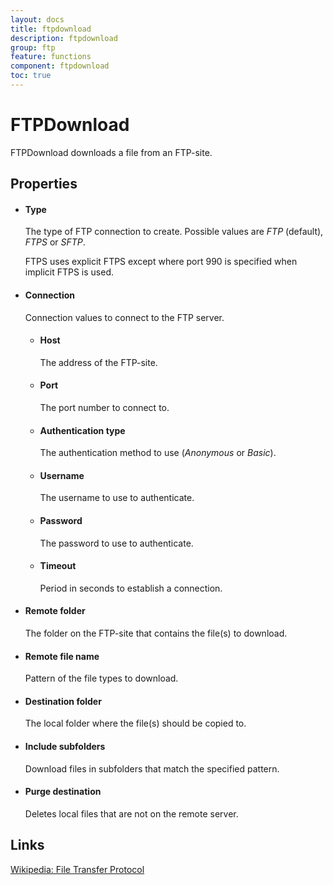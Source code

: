 ```yaml
---
layout: docs
title: ftpdownload
description: ftpdownload
group: ftp
feature: functions
component: ftpdownload
toc: true
---
```

FTPDownload
===========

FTPDownload downloads a file from an FTP-site.

Properties
----------

-  #### Type

    The type of FTP connection to create.  Possible values are *FTP* (default), *FTPS* or *SFTP*.
    
    FTPS uses explicit FTPS except where port 990 is specified when implicit FTPS is used.
-  #### Connection
	Connection values to connect to the FTP server.

	-  #### Host
	
	    The address of the FTP-site.
	
	-  #### Port
	
	    The port number to connect to.
	
	-  #### Authentication type
	
	    The authentication method to use (*Anonymous* or *Basic*).
	
	-  #### Username
	
	    The username to use to authenticate.
	
	-  #### Password
	
	    The password to use to authenticate.

	-  #### Timeout

		Period in seconds to establish a connection.

-  #### Remote folder

    The folder on the FTP-site that contains the file(s) to download.

-  #### Remote file name

    Pattern of the file types to download.

-  #### Destination folder

    The local folder where the file(s) should be copied to.

-  #### Include subfolders

    Download files in subfolders that match the specified pattern.

-  #### Purge destination

    Deletes local files that are not on the remote server.        

Links
-----

[Wikipedia: File Transfer Protocol](http://en.wikipedia.org/wiki/File_Transfer_Protocol)
